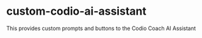 # custom-codio-ai-assistant
This provides custom prompts and buttons to the Codio Coach AI Assistant
